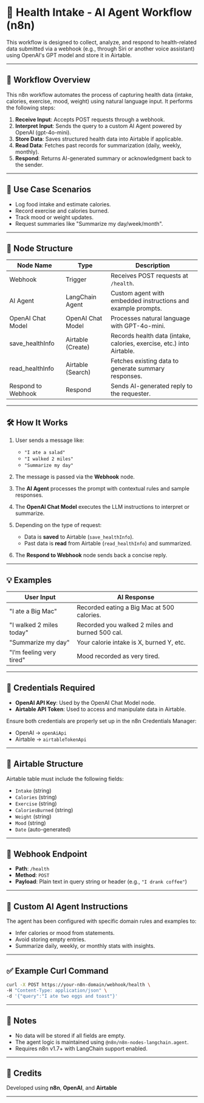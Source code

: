 # 🧠 Health Intake - AI Agent Workflow (n8n)

This workflow is designed to collect, analyze, and respond to health-related data submitted via a webhook (e.g., through Siri or another voice assistant) using OpenAI's GPT model and store it in Airtable.

---

## 📌 Workflow Overview

This n8n workflow automates the process of capturing health data (intake, calories, exercise, mood, weight) using natural language input. It performs the following steps:

1. **Receive Input**: Accepts POST requests through a webhook.
2. **Interpret Input**: Sends the query to a custom AI Agent powered by OpenAI (gpt-4o-mini).
3. **Store Data**: Saves structured health data into Airtable if applicable.
4. **Read Data**: Fetches past records for summarization (daily, weekly, monthly).
5. **Respond**: Returns AI-generated summary or acknowledgment back to the sender.

---

## 🚀 Use Case Scenarios

- Log food intake and estimate calories.
- Record exercise and calories burned.
- Track mood or weight updates.
- Request summaries like "Summarize my day/week/month".

---

## 🧩 Node Structure

| Node Name            | Type                | Description |
|----------------------|---------------------|-------------|
| Webhook              | Trigger             | Receives POST requests at `/health`. |
| AI Agent             | LangChain Agent     | Custom agent with embedded instructions and example prompts. |
| OpenAI Chat Model    | OpenAI Chat Model   | Processes natural language with GPT-4o-mini. |
| save_healthInfo      | Airtable (Create)   | Records health data (intake, calories, exercise, etc.) into Airtable. |
| read_healthInfo      | Airtable (Search)   | Fetches existing data to generate summary responses. |
| Respond to Webhook   | Respond             | Sends AI-generated reply to the requester. |

---

## 🛠️ How It Works

1. User sends a message like:  
   - `"I ate a salad"`  
   - `"I walked 2 miles"`  
   - `"Summarize my day"`  

2. The message is passed via the **Webhook** node.

3. The **AI Agent** processes the prompt with contextual rules and sample responses.

4. The **OpenAI Chat Model** executes the LLM instructions to interpret or summarize.

5. Depending on the type of request:
   - Data is **saved** to Airtable (`save_healthInfo`).
   - Past data is **read** from Airtable (`read_healthInfo`) and summarized.

6. The **Respond to Webhook** node sends back a concise reply.

---

## 💡 Examples

| User Input                       | AI Response                                   |
|----------------------------------|-----------------------------------------------|
| "I ate a Big Mac"                | Recorded eating a Big Mac at 500 calories.    |
| "I walked 2 miles today"         | Recorded you walked 2 miles and burned 500 cal.|
| "Summarize my day"              | Your calorie intake is X, burned Y, etc.      |
| "I’m feeling very tired"         | Mood recorded as very tired.                  |

---

## 🔐 Credentials Required

- **OpenAI API Key**: Used by the OpenAI Chat Model node.
- **Airtable API Token**: Used to access and manipulate data in Airtable.

Ensure both credentials are properly set up in the n8n Credentials Manager:
- OpenAI → `openAiApi`
- Airtable → `airtableTokenApi`

---

## 📅 Airtable Structure

Airtable table must include the following fields:
- `Intake` (string)
- `Calories` (string)
- `Exercise` (string)
- `CaloriesBurned` (string)
- `Weight` (string)
- `Mood` (string)
- `Date` (auto-generated)

---

## 📲 Webhook Endpoint

- **Path**: `/health`
- **Method**: `POST`
- **Payload**: Plain text in query string or header (e.g., `"I drank coffee"`)

---

## 🧠 Custom AI Agent Instructions

The agent has been configured with specific domain rules and examples to:
- Infer calories or mood from statements.
- Avoid storing empty entries.
- Summarize daily, weekly, or monthly stats with insights.

---

## ✅ Example Curl Command

```bash
curl -X POST https://your-n8n-domain/webhook/health \
-H "Content-Type: application/json" \
-d '{"query":"I ate two eggs and toast"}'
```

---

## 📎 Notes

- No data will be stored if all fields are empty.
- The agent logic is maintained using `@n8n/n8n-nodes-langchain.agent`.
- Requires n8n v1.7+ with LangChain support enabled.

---

## 📘 Credits

Developed using **n8n**, **OpenAI**, and **Airtable**

---
